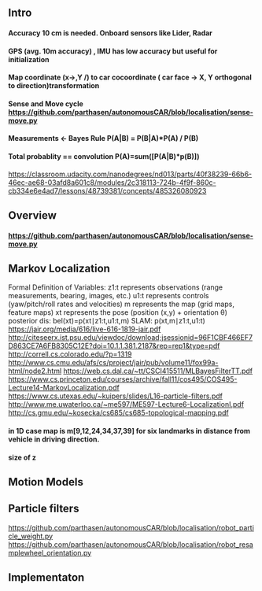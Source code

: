 ## Intro
#### Accuracy 10 cm is needed. Onboard sensors like Lider, Radar
#### GPS (avg. 10m accuracy) , IMU has low accuracy but useful for initialization
#### Map coordinate (x->,Y \/) to car cocoordinate ( car face -> X, Y orthogonal to direction)transformation
#### Sense and Move cycle https://github.com/parthasen/autonomousCAR/blob/localisation/sense-move.py
#### Measurements <- Bayes Rule P(A|B) = P(B|A)*P(A) / P(B)
#### Total probablity == convolution P(A)=sum([P(A|B)*p(B)])
https://classroom.udacity.com/nanodegrees/nd013/parts/40f38239-66b6-46ec-ae68-03afd8a601c8/modules/2c318113-724b-4f9f-860c-cb334e6e4ad7/lessons/48739381/concepts/485326080923
## Overview
#### https://github.com/parthasen/autonomousCAR/blob/localisation/sense-move.py
## Markov Localization
Formal Definition of Variables:
z1:t represents observations (range measurements, bearing, images, etc.)
u1:t represents controls (yaw/pitch/roll rates and velocities)
m represents the map (grid maps, feature maps)
xt represents the pose (position (x,y) + orientation θ)
posterior dis: bel(xt)=p(xt∣z1:t,u1:t,m)
SLAM: p(xt,m∣z1:t,u1:t)
https://jair.org/media/616/live-616-1819-jair.pdf
http://citeseerx.ist.psu.edu/viewdoc/download;jsessionid=96F1CBF466EF7D863CE7A6FB8305C12E?doi=10.1.1.381.2187&rep=rep1&type=pdf
http://correll.cs.colorado.edu/?p=1319
http://www.cs.cmu.edu/afs/cs/project/jair/pub/volume11/fox99a-html/node2.html
https://web.cs.dal.ca/~tt/CSCI415511/MLBayesFilterTT.pdf
https://www.cs.princeton.edu/courses/archive/fall11/cos495/COS495-Lecture14-MarkovLocalization.pdf
https://www.cs.utexas.edu/~kuipers/slides/L16-particle-filters.pdf
http://www.me.uwaterloo.ca/~me597/ME597-Lecture6-LocalizationI.pdf
http://cs.gmu.edu/~kosecka/cs685/cs685-topological-mapping.pdf

#### in 1D case map is m[9,12,24,34,37,39] for six landmarks in distance from vehicle in driving direction.
#### size of z
## Motion Models

## Particle filters
https://github.com/parthasen/autonomousCAR/blob/localisation/robot_particle_weight.py
https://github.com/parthasen/autonomousCAR/blob/localisation/robot_resamplewheel_orientation.py
## Implementaton
